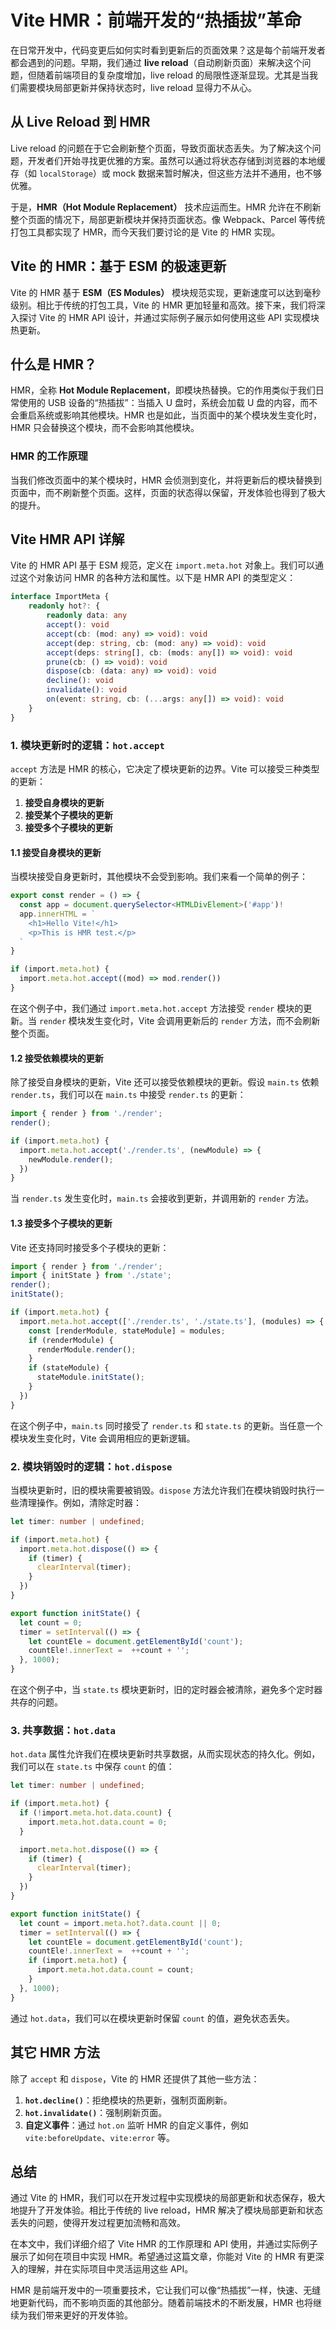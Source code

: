 # Vite HMR：前端开发的“热插拔”革命

在日常开发中，代码变更后如何实时看到更新后的页面效果？这是每个前端开发者都会遇到的问题。早期，我们通过 **live reload**（自动刷新页面）来解决这个问题，但随着前端项目的复杂度增加，live reload 的局限性逐渐显现。尤其是当我们需要模块局部更新并保持状态时，live reload 显得力不从心。

## 从 Live Reload 到 HMR

Live reload 的问题在于它会刷新整个页面，导致页面状态丢失。为了解决这个问题，开发者们开始寻找更优雅的方案。虽然可以通过将状态存储到浏览器的本地缓存（如 `localStorage`）或 mock 数据来暂时解决，但这些方法并不通用，也不够优雅。

于是，**HMR（Hot Module Replacement）** 技术应运而生。HMR 允许在不刷新整个页面的情况下，局部更新模块并保持页面状态。像 Webpack、Parcel 等传统打包工具都实现了 HMR，而今天我们要讨论的是 Vite 的 HMR 实现。

## Vite 的 HMR：基于 ESM 的极速更新

Vite 的 HMR 基于 **ESM（ES Modules）** 模块规范实现，更新速度可以达到毫秒级别。相比于传统的打包工具，Vite 的 HMR 更加轻量和高效。接下来，我们将深入探讨 Vite 的 HMR API 设计，并通过实际例子展示如何使用这些 API 实现模块热更新。

## 什么是 HMR？

HMR，全称 **Hot Module Replacement**，即模块热替换。它的作用类似于我们日常使用的 USB 设备的“热插拔”：当插入 U 盘时，系统会加载 U 盘的内容，而不会重启系统或影响其他模块。HMR 也是如此，当页面中的某个模块发生变化时，HMR 只会替换这个模块，而不会影响其他模块。

### HMR 的工作原理

当我们修改页面中的某个模块时，HMR 会侦测到变化，并将更新后的模块替换到页面中，而不刷新整个页面。这样，页面的状态得以保留，开发体验也得到了极大的提升。

## Vite HMR API 详解

Vite 的 HMR API 基于 ESM 规范，定义在 `import.meta.hot` 对象上。我们可以通过这个对象访问 HMR 的各种方法和属性。以下是 HMR API 的类型定义：

```typescript
interface ImportMeta {
	readonly hot?: {
		readonly data: any
		accept(): void
		accept(cb: (mod: any) => void): void
		accept(dep: string, cb: (mod: any) => void): void
		accept(deps: string[], cb: (mods: any[]) => void): void
		prune(cb: () => void): void
		dispose(cb: (data: any) => void): void
		decline(): void
		invalidate(): void
		on(event: string, cb: (...args: any[]) => void): void
	}
}
```

### 1. 模块更新时的逻辑：`hot.accept`

`accept` 方法是 HMR 的核心，它决定了模块更新的边界。Vite 可以接受三种类型的更新：

1. **接受自身模块的更新**
2. **接受某个子模块的更新**
3. **接受多个子模块的更新**

#### 1.1 接受自身模块的更新

当模块接受自身更新时，其他模块不会受到影响。我们来看一个简单的例子：

```typescript:src/render.ts
export const render = () => {
  const app = document.querySelector<HTMLDivElement>('#app')!
  app.innerHTML = `
    <h1>Hello Vite!</h1>
    <p>This is HMR test.</p>
  `
}

if (import.meta.hot) {
  import.meta.hot.accept((mod) => mod.render())
}
```

在这个例子中，我们通过 `import.meta.hot.accept` 方法接受 `render` 模块的更新。当 `render` 模块发生变化时，Vite 会调用更新后的 `render` 方法，而不会刷新整个页面。

#### 1.2 接受依赖模块的更新

除了接受自身模块的更新，Vite 还可以接受依赖模块的更新。假设 `main.ts` 依赖 `render.ts`，我们可以在 `main.ts` 中接受 `render.ts` 的更新：

```typescript:src/main.ts
import { render } from './render';
render();

if (import.meta.hot) {
  import.meta.hot.accept('./render.ts', (newModule) => {
    newModule.render();
  })
}
```

当 `render.ts` 发生变化时，`main.ts` 会接收到更新，并调用新的 `render` 方法。

#### 1.3 接受多个子模块的更新

Vite 还支持同时接受多个子模块的更新：

```typescript:src/main.ts
import { render } from './render';
import { initState } from './state';
render();
initState();

if (import.meta.hot) {
  import.meta.hot.accept(['./render.ts', './state.ts'], (modules) => {
    const [renderModule, stateModule] = modules;
    if (renderModule) {
      renderModule.render();
    }
    if (stateModule) {
      stateModule.initState();
    }
  })
}
```

在这个例子中，`main.ts` 同时接受了 `render.ts` 和 `state.ts` 的更新。当任意一个模块发生变化时，Vite 会调用相应的更新逻辑。

### 2. 模块销毁时的逻辑：`hot.dispose`

当模块更新时，旧的模块需要被销毁。`dispose` 方法允许我们在模块销毁时执行一些清理操作。例如，清除定时器：

```typescript:src/state.ts
let timer: number | undefined;

if (import.meta.hot) {
  import.meta.hot.dispose(() => {
    if (timer) {
      clearInterval(timer);
    }
  })
}

export function initState() {
  let count = 0;
  timer = setInterval(() => {
    let countEle = document.getElementById('count');
    countEle!.innerText =  ++count + '';
  }, 1000);
}
```

在这个例子中，当 `state.ts` 模块更新时，旧的定时器会被清除，避免多个定时器共存的问题。

### 3. 共享数据：`hot.data`

`hot.data` 属性允许我们在模块更新时共享数据，从而实现状态的持久化。例如，我们可以在 `state.ts` 中保存 `count` 的值：

```typescript:src/state.ts
let timer: number | undefined;

if (import.meta.hot) {
  if (!import.meta.hot.data.count) {
    import.meta.hot.data.count = 0;
  }

  import.meta.hot.dispose(() => {
    if (timer) {
      clearInterval(timer);
    }
  })
}

export function initState() {
  let count = import.meta.hot?.data.count || 0;
  timer = setInterval(() => {
    let countEle = document.getElementById('count');
    countEle!.innerText =  ++count + '';
    if (import.meta.hot) {
      import.meta.hot.data.count = count;
    }
  }, 1000);
}
```

通过 `hot.data`，我们可以在模块更新时保留 `count` 的值，避免状态丢失。

## 其它 HMR 方法

除了 `accept` 和 `dispose`，Vite 的 HMR 还提供了其他一些方法：

1. **`hot.decline()`**：拒绝模块的热更新，强制页面刷新。
2. **`hot.invalidate()`**：强制刷新页面。
3. **自定义事件**：通过 `hot.on` 监听 HMR 的自定义事件，例如 `vite:beforeUpdate`、`vite:error` 等。

## 总结

通过 Vite 的 HMR，我们可以在开发过程中实现模块的局部更新和状态保存，极大地提升了开发体验。相比于传统的 live reload，HMR 解决了模块局部更新和状态丢失的问题，使得开发过程更加流畅和高效。

在本文中，我们详细介绍了 Vite HMR 的工作原理和 API 使用，并通过实际例子展示了如何在项目中实现 HMR。希望通过这篇文章，你能对 Vite 的 HMR 有更深入的理解，并在实际项目中灵活运用这些 API。

HMR 是前端开发中的一项重要技术，它让我们可以像“热插拔”一样，快速、无缝地更新代码，而不影响页面的其他部分。随着前端技术的不断发展，HMR 也将继续为我们带来更好的开发体验。
